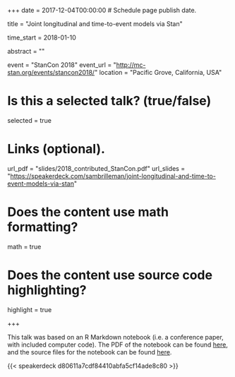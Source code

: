 +++
date = 2017-12-04T00:00:00  # Schedule page publish date.

title = "Joint longitudinal and time-to-event models via Stan"

time_start = 2018-01-10

abstract = ""

event = "StanCon 2018"
event_url = "http://mc-stan.org/events/stancon2018/"
location = "Pacific Grove, California, USA"

# Is this a selected talk? (true/false)
selected = true

# Links (optional).
url_pdf = "slides/2018_contributed_StanCon.pdf"
url_slides = "https://speakerdeck.com/sambrilleman/joint-longitudinal-and-time-to-event-models-via-stan"

# Does the content use math formatting?
math = true

# Does the content use source code highlighting?
highlight = true

+++

This talk was based on an R Markdown notebook (i.e. a conference paper, with included computer code). The PDF of the notebook can be found [here](/pdf/conference/2018_StanCon_notebook.pdf), and the source files for the notebook can be found [here](https://github.com/sambrilleman/2018-StanCon-Notebook).

{{< speakerdeck d80611a7cdf84410abfa5cf14ade8c80 >}}